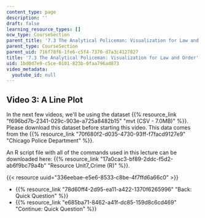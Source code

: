 ```yaml
---
content_type: page
description: ''
draft: false
learning_resource_types: []
ocw_type: CourseSection
parent_title: '7.3 The Analytical Policeman: Visualization for Law and Order'
parent_type: CourseSection
parent_uid: 716f78f6-1fe6-c5f4-7370-d7a3c4127827
title: '7.3 The Analytical Policeman: Visualization for Law and Order'
uid: 1bd0d7e9-c5ce-0101-823b-0faa796ad873
video_metadata:
  youtube_id: null
---
```

## Video 3: A Line Plot

In the next few videos, we'll be using the dataset {{% resource_link "f696bd7b-2341-029c-903e-a725a8482b15" "mvt (CSV - 7.0MB)" %}}. Please download this dataset before starting this video. This data comes from the {{% resource_link "70f680f2-d035-4730-93ff-f7facd9127e9" "Chicago Police Department" %}}. 

An R script file with all of the commands used in this lecture can be downloaded here: {{% resource_link "17a0cac3-bf89-2ddc-f5d2-ab6f9bc79a4b" "Resource Unit7_Crime (R)" %}}. 

{{< resource uuid="336eebae-e5e6-8533-c8be-4f7ffd6a66c0" >}}

- {{% resource_link "78d60ff4-2d95-ea11-a422-1370f6265996" "Back: Quick Question" %}}
- {{% resource_link "e685ba71-8462-a41f-dc85-159d8c6cd469" "Continue: Quick Question" %}}